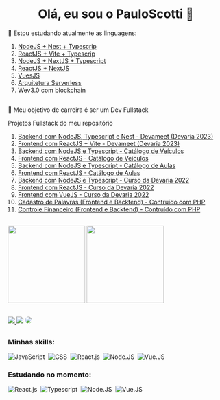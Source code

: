 <h1 align="center"> Olá, eu sou o PauloScotti 👋</h1>


🌱 Estou estudando atualmente as linguagens:

1. <a href="https://github.com/PauloScotti/devameet-nest-js">NodeJS + Nest + Typescrip</a>
1. <a href="https://github.com/PauloScotti/devameet-react-js">ReactJS + Vite + Typescrip</a>
1. <a href="https://github.com/PauloScotti/app-catalogo-veiculos-nodejs">NodeJS + NextJS + Typescript</a>
1. <a href="https://github.com/PauloScotti/app-catalogo-veiculos-reactjs">ReactJS + NextJS</a>
1. <a href="https://github.com/PauloScotti/devagram-vue-js">VuesJS</a>
1. <a href="https://github.com/PauloScotti/sls-devagram-typescript">Arquitetura Serverless</a>
1. Wev3.0 com blockchain

##

💬 Meu objetivo de carreira é ser um Dev Fullstack

Projetos Fullstack do meu repositório
1. <a href="https://github.com/PauloScotti/devameet-nest-js">Backend com NodeJS, Typescript e Nest - Devameet (Devaria 2023)</a>
1. <a href="https://github.com/PauloScotti/devameet-react-js">Frontend com ReactJS + Vite - Devameet (Devaria 2023)</a>
1. <a href="https://github.com/PauloScotti/app-catalogo-veiculos-nodejs">Backend com NodeJS e Typescript - Catálogo de Veículos</a>
1. <a href="https://github.com/PauloScotti/app-catalogo-veiculos-reactjs">Frontend com ReactJS - Catálogo de Veículos</a>
1. <a href="https://github.com/PauloScotti/app-catalogo-aulas">Backend com NodeJS e Typescript - Catálogo de Aulas</a>
1. <a href="https://github.com/PauloScotti/app-catalogo-aulas-font">Frontend com ReactJS - Catálogo de Aulas</a>
1. <a href="https://github.com/PauloScotti/devagram-nextjs">Backend com NodeJS e Typescript - Curso da Devaria 2022</a>
1. <a href="https://github.com/PauloScotti/devagram-react">Frontend com ReactJS - Curso da Devaria 2022</a>
1. <a href="https://github.com/PauloScotti/devagram-vue-js">Frontend com VueJS - Curso da Devaria 2022</a>
1. <a href="https://github.com/PauloScotti/controle_de_palavras">Cadastro de Palavras (Frontend e Backtend) - Contruído com PHP</a>
1. <a href="https://github.com/PauloScotti/ControleFinanceiro">Controle Financeiro (Frontend e Backtend) - Contruído com PHP</a>

##

<div>
  <img height="180em" src="https://github-readme-stats.vercel.app/api?username=PauloScotti&theme=algolia&show_icons=true" />
  <img height="180em" src="https://github-readme-stats.vercel.app/api/top-langs/?username=PauloScotti&theme=algolia" />
</div>

##

<div>
<a href="https://instagram.com/paulorscotti" target="_blank"><img src="https://img.shields.io/badge/-Instagram-%23E4405F?style=for-the-badge&logo=instagram&logoColor=white"</a>
<a href = "mailto:paulo.scotti@gmail.com"> <img src="https://img.shields.io/badge/-Gmail-%23333?style=for-the-badge&logo=gmail&logoColor=white" target="_blank"></a>
<a href="https://www.linkedin.com/in/paulo-scotti-94050a25/" target="_blank"><img src="https://img.shields.io/badge/-LinkedIn-%230077B5?style=for-the-badge&logo=linkedin&logoColor=white" style="border-radius: 30px" target="_blank"></a> 
 </div>

##

 ### Minhas skills:
![JavaScript](https://img.shields.io/badge/-JavaScript-0D1117?style=for-the-badge&logo=javascript&labelColor=0D1117)&nbsp;
![CSS](https://img.shields.io/badge/-CSS-0D1117?style=for-the-badge&logo=CSS3&logoColor=1572B6&labelColor=0D1117)&nbsp;
![React.js](https://img.shields.io/badge/-React.js-0D1117?style=for-the-badge&logo=react&labelColor=0D1117)&nbsp;
![Node.JS](https://img.shields.io/badge/-Node.JS-0D1117?style=for-the-badge&logo=node.js&labelColor=0D1117&textColor=0D1117)&nbsp;
![Vue.JS](https://img.shields.io/badge/-Vue.JS-0D1117?style=for-the-badge&logo=vue.js&labelColor=0D1117&textColor=0D1117)&nbsp;

### Estudando no momento:
![React.js](https://img.shields.io/badge/-React.js-0D1117?style=for-the-badge&logo=react&labelColor=0D1117)&nbsp;
![Typescript](https://img.shields.io/badge/-JavaScript-0D1117?style=for-the-badge&logo=javascript&labelColor=0D1117&textColor=0D1117)&nbsp;
![Node.JS](https://img.shields.io/badge/-Node.JS-0D1117?style=for-the-badge&logo=node.js&labelColor=0D1117&textColor=0D1117)&nbsp;
![Vue.JS](https://img.shields.io/badge/-Vue.JS-0D1117?style=for-the-badge&logo=vue.js&labelColor=0D1117&textColor=0D1117)&nbsp;

##
